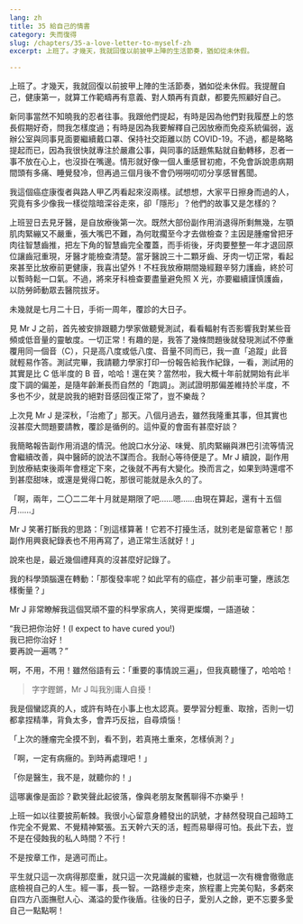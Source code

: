 ```yaml
---
lang: zh
title: 35 給自己的情書
category: 失而復得
slug: /chapters/35-a-love-letter-to-myself-zh
excerpt: 上班了。才幾天，我就回復以前披甲上陣的生活節奏，猶如從未休假。

---
```


<p class="cn">上班了。才幾天，我就回復以前披甲上陣的生活節奏，猶如從未休假。我提醒自己，健康第一，就算工作範疇再有意義、對人類再有貢獻，都要先照顧好自己。
 
<p class="cn">新同事當然不知曉我的忍者往事。我跟他們提起，有時是因為他們對我履歷上的悠長假期好奇，問我怎樣度過；有時是因為我要解釋自己因放療而免疫系統偏弱，返辦公室與同事見面要繼續戴口罩、保持社交距離以防 COVID-19。不過，都是略略提起而已，因為我很快就專注於嚴肅公事，與同事的話題焦點就自動轉移，忍者一事不放在心上，也沒掛在嘴邊。情形就好像一個人重感冒初癒，不免會訴說患病期間頭有多痛、睡覺發冷，但再過三個月後不會仍嘮嘮叨叨分享感冒舊聞。
 
<p class="cn">我這個癌症康復者與路人甲乙丙看起來沒兩樣。試想想，大家平日擦身而過的人，究竟有多少像我一樣從陰暗深谷走來，卻「隱形」？他們的故事又是怎樣的？
 
<p class="cn">上班翌日去見牙醫，是自放療後第一次。既然大部份副作用消退得所剩無幾，左顎肌肉緊繃又不嚴重，張大嘴巴不難，為何耽擱至今才去做檢查？主因是腫瘤曾把牙肉往智慧齒推，把左下角的智慧齒完全覆蓋，而手術後，牙肉要整整一年才退回原位讓齒冠重現，牙醫才能檢查清楚。當牙醫說三十二顆牙齒、牙肉一切正常，看起來甚至比放療前更健康，我喜出望外！不枉我放療期間幾經艱辛努力護齒，終於可以暫時鬆一口氣。不過，將來牙科檢查要盡量避免照 X 光，亦要繼續謹慎護齒，以防勞師動眾去醫院拔牙。
 
<p class="cn">未幾就是七月二十日，手術一周年，覆診的大日子。
 
<p class="cn">見 Mr J 之前，首先被安排跟聽力學家做聽覺測試，看看輻射有否影響我對某些音頻或低音量的靈敏度。一切正常！有趣的是，我答了幾條問題後就發現測試不停重覆用同一個音（C），只是高八度或低八度、音量不同而已，我一直「追蹤」此音就輕易作答。測試完畢，我請聽力學家打印一份報告給我作紀錄，一看，測試用的其實是比 C 低半度的 B 音，哈哈！還在笑？當然啦，我大概十年前就開始有此半度下調的偏差，是隨年齡漸長而自然的「跑調」。測試證明那偏差維持於半度，不多也不少，就是說我的絕對音感回復正常了，豈不樂哉？
 
<p class="cn">上次見 Mr J 是深秋，「治癒了」那天。八個月過去，雖然我隆重其事，但其實也沒甚麼大問題要請教，覆診是循例的。這仲夏的會面有甚麼好談？
 
<p class="cn">我簡略報告副作用消退的情況。他說口水分泌、味覺、肌肉緊繃與淋巴引流等情況會繼續改善，與中醫師的說法不謀而合。我耐心等待便是了。Mr J 續說，副作用到放療結束後兩年會穩定下來，之後就不再有大變化。換而言之，如果到時還嚐不到甚麼甜味，或還是覺得口乾，那很可能就是永久的了。
 
<p class="cn">「啊，兩年，二〇二二年十月就是期限了吧......嗯......由現在算起，還有十五個月......」
 
<p class="cn">Mr J 笑著打斷我的思路：「別這樣算著！它若不打擾生活，就別老是留意著它！那副作用興衰紀錄表也不用再寫了，過正常生活就好！」

<p class="cn">說來也是，最近幾個禮拜真的沒甚麼好記錄了。

<p class="cn">我的科學頭腦還在轉動：「那復發率呢？如此罕有的癌症，甚少前車可鑒，應該怎樣衡量？」
 
<p class="cn">Mr J 非常瞭解我這個冥頑不靈的科學家病人，笑得更燦爛，一語道破：
 
<q class="cn">我已把你治好！(I expect to have cured you!)<br>我已把你治好！<br>要再說一遍嗎？

<p class="cn">啊，不用，不用！雖然俗語有云：「重要的事情說三遍」，但我真聽懂了，哈哈哈！

<blockquote class="cn">字字鏗鏘，Mr J 叫我別庸人自擾！</blockquote>

<p class="cn">我是個蠻認真的人，或許有時在小事上也太認真。要學習分輕重、取捨，否則一切都拿捏精準，背負太多，會弄巧反拙，自尋煩惱！

<p class="cn">「上次的腫瘤完全摸不到，看不到，若真捲土重來，怎樣偵測？」

<p class="cn">「啊，一定有病癥的。到時再處理吧！」

<p class="cn">「你是醫生，我不是，就聽你的！」

<p class="cn">這哪裏像是面診？歡笑聲此起彼落，像與老朋友聚舊聊得不亦樂乎！

<p class="cn">上班一如以往要披荊斬棘。我很小心留意身體發出的訊號，才赫然發現自己超時工作完全不覺累、不覺精神緊張。五天幹六天的活，輕而易舉得可怕。長此下去，豈不是在侵蝕我的私人時間？不行！

<p class="cn">不是按章工作，是適可而止。

<p class="cn">平生就只這一次病得那麼重，就只這一次見識鹹的蜜糖，也就這一次有機會徹徹底底檢視自己的人生。經一事，長一智。一路穩步走來，旅程畫上完美句點，多虧來自四方八面撫慰人心、滿溢的愛作後盾。往後的日子，愛別人之餘，更不忘要多愛自己一點點啊！